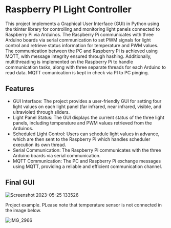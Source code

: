 # Raspberry PI Light Controller

This project implements a Graphical User Interface (GUI) in Python using the tkinter library for controlling and monitoring light panels connected to Raspberry Pi via Arduinos. The Raspberry Pi communicates with three Arduino boards via serial communication to set PWM signals for light control and retrieve status information for temperature and PWM values. The communication between the PC and Raspberry Pi is achieved using MQTT, with message integrity ensured through hashing. Additionally, multithreading is implemented on the Raspberry Pi to handle communication tasks, along with three separate threads for each Arduino to read data. MQTT comunication is kept in check via PI to PC pinging. 

## Features 

- GUI Interface: The project provides a user-friendly GUI for setting four light values on each light panel (far infrared, near infrared, visible, and ultraviolet) through sliders.
- Light Panel Status: The GUI displays the current status of the three light panels, including temperature and PWM values retrieved from the Arduinos.
- Scheduled Light Control: Users can schedule light values in advance, which are then sent to the Raspberry Pi which handles scheduler execution its own thread.
- Serial Communication: The Raspberry Pi communicates with the three Arduino boards via serial communication.
- MQTT Communication: The PC and Raspberry Pi exchange messages using MQTT, providing a reliable and efficient communication channel.
  
## Final GUI
![Screenshot 2023-05-25 133526](https://github.com/Friday202/RaspberryPILightController/assets/122792037/c713ae6c-08ef-4b28-bc67-659cb555493c)



Project example. PLease note that temperature sensor is not connected in the image below. 

![IMG_2966](https://github.com/Friday202/RaspberryPILightController/assets/122792037/f70ead7c-4fc4-4ec8-b696-d8c35a887b2e)
